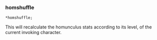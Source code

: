 ### homshuffle
```
*homshuffle;
```

This will recalculate the homunculus stats according to its level, of the
current invoking character.
